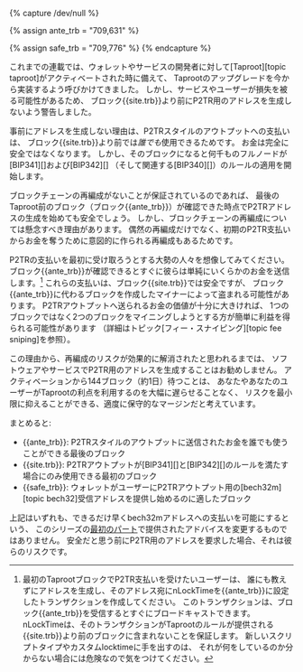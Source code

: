 {% capture /dev/null %}
<!-- Tested the following on regtest:
  - according to getblockchaininfo, taproot becomes active at min_lockin_height
  - a tx with nlocktime x can't be sent at height x-1 and can be sent at height x

Not tested:
  - Actually spending a P2TR tx at min_lockin_height
-->

<!-- last block before taproot rules enforced -->
{% assign ante_trb = "709,631" %}
<!-- Conservatively reorg safe block after activation (+144 blocks) -->
{% assign safe_trb = "709,776" %}
{% endcapture %}

これまでの連載では、ウォレットやサービスの開発者に対して[Taproot][topic taproot]がアクティベートされた時に備えて、
Taprootのアップグレードを今から実装するよう呼びかけてきました。
しかし、サービスやユーザーが損失を被る可能性があるため、
ブロック{{site.trb}}より前にP2TR用のアドレスを生成しないよう警告しました。

事前にアドレスを生成しない理由は、P2TRスタイルのアウトプットへの支払いは、
ブロック{{site.trb}}より前では*誰でも*使用できるためです。
お金は完全に安全ではなくなります。
しかし、そのブロックになると何千ものフルノードが[BIP341][]および[BIP342][]
（そして関連する[BIP340][]）のルールの適用を開始します。

ブロックチェーンの再編成がないことが保証されているのであれば、
最後のTaproot前のブロック（ブロック{{ante_trb}}）が確認できた時点でP2TRアドレスの生成を始めても安全でしょう。
しかし、ブロックチェーンの再編成については懸念すべき理由があります。
偶然の再編成だけでなく、初期のP2TR支払いからお金を奪うために意図的に作られる再編成もあるためです。

P2TRの支払いを最初に受け取ろうとする大勢の人々を想像してみてください。
ブロック{{ante_trb}}が確認できるとすぐに彼らは単純にいくらかのお金を送信します。[^timelocked-trb]
これらの支払いは、ブロック{{site.trb}}では安全ですが、
ブロック{{ante_trb}}に代わるブロックを作成したマイナーによって盗まれる可能性があります。
P2TRアウトプットへ送られるお金の価値が十分に大きければ、
1つのブロックではなく2つのブロックをマイニングしようとする方が簡単に利益を得られる可能性があります
（詳細はトピック[フィー・スナイピング][topic fee sniping]を参照）。

この理由から、再編成のリスクが効果的に解消されたと思われるまでは、
ソフトウェアやサービスでP2TR用のアドレスを生成することはお勧めしません。
アクティベーションから144ブロック（約1日）待つことは、
あなたやあなたのユーザーがTaprootの利点を利用するのを大幅に遅らせることなく、
リスクを最小限に抑えることができる、適度に保守的なマージンだと考えています。

まとめると:

- {{ante_trb}}: P2TRスタイルのアウトプットに送信されたお金を誰でも使うことができる最後のブロック
- {{site.trb}}: P2TRアウトプットが[BIP341][]と[BIP342][]のルールを満たす場合にのみ使用できる最初のブロック
- {{safe_trb}}: ウォレットがユーザーにP2TRアウトプット用の[bech32m][topic bech32]受信アドレスを提供し始めるのに適したブロック

上記はいずれも、できるだけ早くbech32mアドレスへの支払いを可能にするという、
このシリーズの[最初のパート][taproot series 1]で提供されたアドバイスを変更するものではありません。
安全だと思う前にP2TR用のアドレスを要求した場合、それは彼らのリスクです。

[^timelocked-trb]:
    最初のTaprootブロックでP2TR支払いを受けたいユーザーは、
    誰にも教えずにアドレスを生成し、そのアドレス宛にnLockTimeを{{ante_trb}}に設定したトランザクションを作成してください。
    このトランザクションは、ブロック{{ante_trb}}を受信するとすぐにブロードキャストできます。
    nLockTimeは、そのトランザクションがTaprootのルールが提供される{{site.trb}}より前のブロックに含まれないことを保証します。
    新しいスクリプトタイプやカスタムlocktimeに手を出すのは、
    それが何をしているのか分からない場合には危険なので気をつけてください。

[news139 st]: /ja/newsletters/2021/03/10/#taproot-activation-discussion
[taproot series 1]: /ja/preparing-for-taproot/#bech32m送信のサポート
